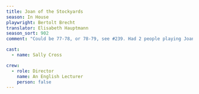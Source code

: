 ```yaml
---
title: Joan of the Stockyards
season: In House
playwright: Bertolt Brecht
translator: Elisabeth Hauptmann
season_sort: 902
comment: "Could be 77-78, or 78-79, see #239. Had 2 people playing Joan who swapped half way."

cast:
  - name: Sally Cross

crew:
  - role: Director
    name: An English Lecturer
    person: false
---
```


